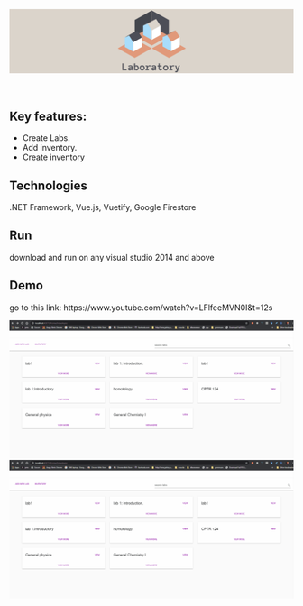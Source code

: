 ![alt laboratory](cover1.png)

<br/>
<h2>Key features:</h2>
<ul>
    <li>Create Labs.</li>
    <li>Add inventory.</li>
    <li>Create inventory</li>
</ul>

<h2>Technologies</h2>
<p>.NET Framework, Vue.js, Vuetify, Google Firestore</p>

<h2>Run</h2>
<p>download and run on any visual studio 2014 and above</p>

<h2>Demo</h2>
<p>go to this link: https://www.youtube.com/watch?v=LFlfeeMVN0I&t=12s</p>

<img src="screenshots/newIndex.gif" />
<img src="screenshots/bagofCHips.gif" />
